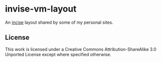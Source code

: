 # invise-vm-layout

An [incise][] layout shared by some of my personal sites.

## License

This work is licensed under a Creative Commons Attribution-ShareAlike 3.0
Unported License except where specified otherwise.

[incise]: http://www.ryanmcg.com/incise/
